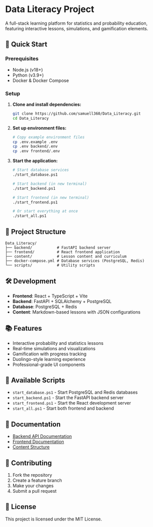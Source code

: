 # Data Literacy Project

A full-stack learning platform for statistics and probability education, featuring interactive lessons, simulations, and gamification elements.

## 🚀 Quick Start

### Prerequisites
- Node.js (v18+)
- Python (v3.9+)
- Docker & Docker Compose

### Setup

1. **Clone and install dependencies:**
   ```bash
   git clone https://github.com/samuell360/Data_Literacy.git
   cd Data_Literacy
   ```

2. **Set up environment files:**
   ```bash
   # Copy example environment files
   cp .env.example .env
   cp .env backend/.env
   cp .env frontend/.env
   ```

3. **Start the application:**
   ```bash
   # Start database services
   ./start_database.ps1
   
   # Start backend (in new terminal)
   ./start_backend.ps1
   
   # Start frontend (in new terminal)
   ./start_frontend.ps1
   
   # Or start everything at once
   ./start_all.ps1
   ```

## 📁 Project Structure

```
Data_Literacy/
├── backend/           # FastAPI backend server
├── frontend/          # React frontend application
├── content/           # Lesson content and curriculum
├── docker-compose.yml # Database services (PostgreSQL, Redis)
└── scripts/           # Utility scripts
```

## 🛠️ Development

- **Frontend**: React + TypeScript + Vite
- **Backend**: FastAPI + SQLAlchemy + PostgreSQL
- **Database**: PostgreSQL + Redis
- **Content**: Markdown-based lessons with JSON configurations

## 📚 Features

- Interactive probability and statistics lessons
- Real-time simulations and visualizations
- Gamification with progress tracking
- Duolingo-style learning experience
- Professional-grade UI components

## 🔧 Available Scripts

- `start_database.ps1` - Start PostgreSQL and Redis databases
- `start_backend.ps1` - Start the FastAPI backend server
- `start_frontend.ps1` - Start the React development server
- `start_all.ps1` - Start both frontend and backend

## 📖 Documentation

- [Backend API Documentation](backend/README.md)
- [Frontend Documentation](frontend/README.md)
- [Content Structure](content/README.md)

## 🤝 Contributing

1. Fork the repository
2. Create a feature branch
3. Make your changes
4. Submit a pull request

## 📄 License

This project is licensed under the MIT License.
